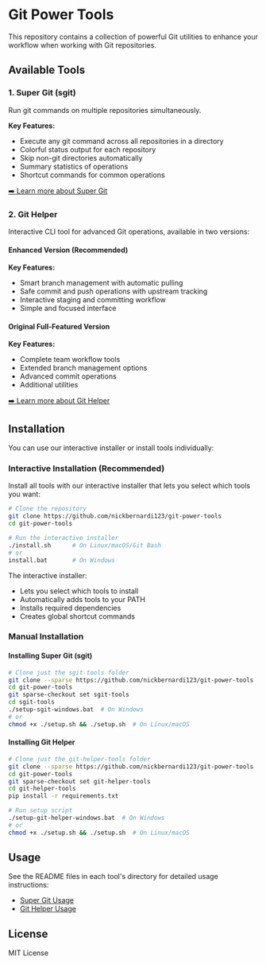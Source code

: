 # Git Power Tools

This repository contains a collection of powerful Git utilities to enhance your workflow when working with Git repositories.

## Available Tools

### 1. Super Git (sgit)

Run git commands on multiple repositories simultaneously.

**Key Features:**
- Execute any git command across all repositories in a directory
- Colorful status output for each repository
- Skip non-git directories automatically
- Summary statistics of operations
- Shortcut commands for common operations

[➡️ Learn more about Super Git](./sgit-tools/README-sgit.md)

### 2. Git Helper

Interactive CLI tool for advanced Git operations, available in two versions:

#### Enhanced Version (Recommended)
**Key Features:**
- Smart branch management with automatic pulling
- Safe commit and push operations with upstream tracking
- Interactive staging and committing workflow
- Simple and focused interface

#### Original Full-Featured Version
**Key Features:**
- Complete team workflow tools
- Extended branch management options
- Advanced commit operations
- Additional utilities

[➡️ Learn more about Git Helper](./git-helper-tools/README-git-helper.md)

## Installation

You can use our interactive installer or install tools individually:

### Interactive Installation (Recommended)

Install all tools with our interactive installer that lets you select which tools you want:

```bash
# Clone the repository
git clone https://github.com/nickbernardi123/git-power-tools
cd git-power-tools

# Run the interactive installer
./install.sh      # On Linux/macOS/Git Bash
# or
install.bat       # On Windows
```

The interactive installer:
- Lets you select which tools to install
- Automatically adds tools to your PATH
- Installs required dependencies
- Creates global shortcut commands

### Manual Installation

#### Installing Super Git (sgit)

```bash
# Clone just the sgit-tools folder
git clone --sparse https://github.com/nickbernardi123/git-power-tools
cd git-power-tools
git sparse-checkout set sgit-tools
cd sgit-tools
./setup-sgit-windows.bat  # On Windows
# or
chmod +x ./setup.sh && ./setup.sh  # On Linux/macOS
```

#### Installing Git Helper

```bash
# Clone just the git-helper-tools folder
git clone --sparse https://github.com/nickbernardi123/git-power-tools
cd git-power-tools
git sparse-checkout set git-helper-tools
cd git-helper-tools
pip install -r requirements.txt

# Run setup script
./setup-git-helper-windows.bat  # On Windows
# or
chmod +x ./setup.sh && ./setup.sh  # On Linux/macOS
```

## Usage

See the README files in each tool's directory for detailed usage instructions:
- [Super Git Usage](./sgit-tools/README-sgit.md#usage)
- [Git Helper Usage](./git-helper-tools/README-git-helper.md#usage)

## License

MIT License
